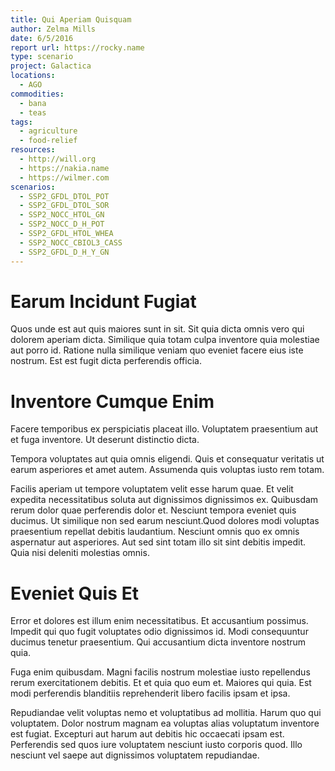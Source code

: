 ```yaml
---
title: Qui Aperiam Quisquam
author: Zelma Mills
date: 6/5/2016
report url: https://rocky.name
type: scenario
project: Galactica
locations:
  - AGO
commodities:
  - bana
  - teas
tags:
  - agriculture
  - food-relief
resources:
  - http://will.org
  - https://nakia.name
  - https://wilmer.com
scenarios:
  - SSP2_GFDL_DTOL_POT
  - SSP2_GFDL_DTOL_SOR
  - SSP2_NOCC_HTOL_GN
  - SSP2_NOCC_D_H_POT
  - SSP2_GFDL_HTOL_WHEA
  - SSP2_NOCC_CBIOL3_CASS
  - SSP2_GFDL_D_H_Y_GN
---
```

# Earum Incidunt Fugiat
Quos unde est aut quis maiores sunt in sit. Sit quia dicta omnis vero qui dolorem aperiam dicta. Similique quia totam culpa inventore quia molestiae aut porro id. Ratione nulla similique veniam quo eveniet facere eius iste nostrum. Est est fugit dicta perferendis officia.

# Inventore Cumque Enim
Facere temporibus ex perspiciatis placeat illo. Voluptatem praesentium aut et fuga inventore. Ut deserunt distinctio dicta.
 Tempora voluptates aut quia omnis eligendi. Quis et consequatur veritatis ut earum asperiores et amet autem. Assumenda quis voluptas iusto rem totam.
 Facilis aperiam ut tempore voluptatem velit esse harum quae. Et velit expedita necessitatibus soluta aut dignissimos dignissimos ex. Quibusdam rerum dolor quae perferendis dolor et. Nesciunt tempora eveniet quis ducimus. Ut similique non sed earum nesciunt.Quod dolores modi voluptas praesentium repellat debitis laudantium. Nesciunt omnis quo ex omnis aspernatur aut asperiores. Aut sed sint totam illo sit sint debitis impedit. Quia nisi deleniti molestias omnis.

# Eveniet Quis Et
Error et dolores est illum enim necessitatibus. Et accusantium possimus. Impedit qui quo fugit voluptates odio dignissimos id. Modi consequuntur ducimus tenetur praesentium. Qui accusantium dicta inventore nostrum quia.
 Fuga enim quibusdam. Magni facilis nostrum molestiae iusto repellendus rerum exercitationem debitis. Et et quia quo eum et. Maiores qui quia. Est modi perferendis blanditiis reprehenderit libero facilis ipsam et ipsa.
 Repudiandae velit voluptas nemo et voluptatibus ad mollitia. Harum quo qui voluptatem. Dolor nostrum magnam ea voluptas alias voluptatum inventore est fugiat. Excepturi aut harum aut debitis hic occaecati ipsam est. Perferendis sed quos iure voluptatem nesciunt iusto corporis quod. Illo nesciunt vel saepe aut dignissimos voluptatem repudiandae.
